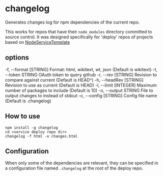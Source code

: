 # changelog

Generates changes log for npm dependencies of the current repo.

This works for repos that have their `node_modules` directory committed to source control. It was designed specifically for 'deploy' repos of projects based on [NodeServiceTemplate](https://www.mediawiki.org/wiki/ServiceTemplateNode)

## options

  -f, --format [STRING]  Format: html, wikitext, wt, json (Default is wikitext)
  -t, --token STRING     OAuth token to query github
  -r, --rev [STRING]     Revision to compare against current (Default is HEAD^)
  -h, --headRev [STRING] Revision to use as current (Default is HEAD)
  -l, --limit [INTEGER]  Maximum number of packages to include (Default is 10)
  -o, --output STRING    File to output changes to instead of stdout
  -c, --config [STRING]  Config file name (Default is .changelog)

## How to use

```
npm install -g changelog
cd <service deploy repo dir>
changelog -f html -o changes.html
```

## Configuration

When only some of the dependencies are relevant, they can be specified in a configuration file named `.changelog` at the root of the deploy repo.
